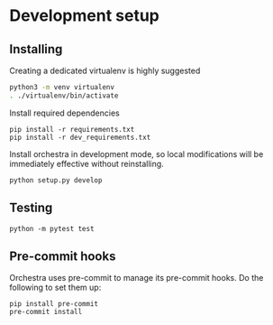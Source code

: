 # Development setup

## Installing

Creating a dedicated virtualenv is highly suggested

```bash
python3 -m venv virtualenv
. ./virtualenv/bin/activate
```

Install required dependencies
```
pip install -r requirements.txt
pip install -r dev_requirements.txt
```

Install orchestra in development mode, so local modifications will be immediately effective without reinstalling.

```
python setup.py develop
```

## Testing

```
python -m pytest test
```

## Pre-commit hooks

Orchestra uses pre-commit to manage its pre-commit hooks. Do the following to set them up:

```
pip install pre-commit
pre-commit install
```
